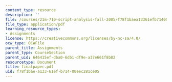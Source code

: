 ```yaml
---
content_type: resource
description: ''
file: /courses/21m-710-script-analysis-fall-2005/f78f1baea13361efb71400eec281ce05_finalpaper.pdf
file_type: application/pdf
learning_resource_types:
- Assignments
license: https://creativecommons.org/licenses/by-nc-sa/4.0/
ocw_type: OCWFile
parent_title: Assignments
parent_type: CourseSection
parent_uid: 646415ef-dba0-6db1-df9e-a37e661f8b82
resourcetype: Document
title: finalpaper.pdf
uid: f78f1bae-a133-61ef-b714-00eec281ce05
---
```

